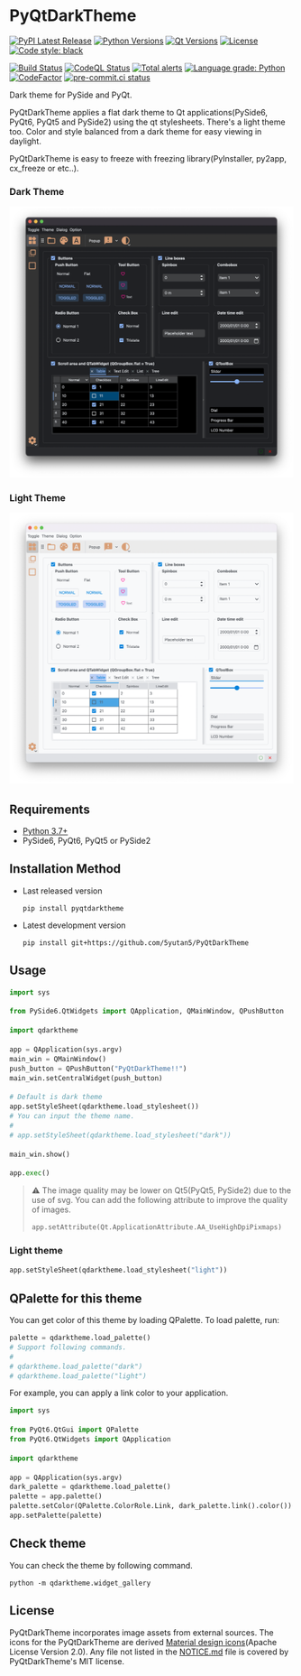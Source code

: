 PyQtDarkTheme
=============
[![PyPI Latest Release](https://img.shields.io/pypi/v/pyqtdarktheme.svg?color=orange)](https://pypi.org/project/pyqtdarktheme/)
[![Python Versions](https://img.shields.io/pypi/pyversions/pyqtdarktheme.svg?color=blue)](https://www.python.org/downloads/)
[![Qt Versions](https://img.shields.io/badge/Qt-5%20|%206-blue.svg?&logo=Qt&logoWidth=18&logoColor=white)](https://www.qt.io/qt-for-python)
[![License](https://img.shields.io/github/license/5yutan5/PyQtDarkTheme.svg?color=green)](https://github.com/5yutan5/PyQtDarkTheme/blob/main/LICENSE.txt/)
[![Code style: black](https://img.shields.io/badge/code%20style-black-black.svg)](https://github.com/python/black)

[![Build Status](https://github.com/5yutan5/PyQtDarkTheme/workflows/os-test/badge.svg)](https://github.com/5yutan5/PyQtDarkTheme/actions/workflows/os-test.yml)
[![CodeQL Status](https://github.com/5yutan5/PyQtDarkTheme/workflows/codeql/badge.svg)](https://github.com/5yutan5/PyQtDarkTheme/actions/workflows/code-quality.yml)
[![Total alerts](https://img.shields.io/lgtm/alerts/g/5yutan5/PyQtDarkTheme.svg?logo=lgtm&logoWidth=18&color=success)](https://lgtm.com/projects/g/5yutan5/PyQtDarkTheme/alerts/)
[![Language grade: Python](https://img.shields.io/lgtm/grade/python/g/5yutan5/PyQtDarkTheme.svg?logo=lgtm&logoWidth=18&color=success)](https://lgtm.com/projects/g/5yutan5/PyQtDarkTheme/context:python)
[![CodeFactor](https://www.codefactor.io/repository/github/5yutan5/pyqtdarktheme/badge)](https://www.codefactor.io/repository/github/5yutan5/pyqtdarktheme)
[![pre-commit.ci status](https://results.pre-commit.ci/badge/github/5yutan5/PyQtDarkTheme/main.svg)](https://results.pre-commit.ci/latest/github/5yutan5/PyQtDarkTheme/main)

Dark theme for PySide and PyQt.

PyQtDarkTheme applies a flat dark theme to Qt applications(PySide6, PyQt6, PyQt5 and PySide2) using the qt stylesheets.
There's a light theme too. Color and style balanced from a dark theme for easy viewing in daylight.

PyQtDarkTheme is easy to freeze with freezing library(PyInstaller, py2app, cx_freeze or etc..).


### Dark Theme
![widget_gallery_dark_theme](https://raw.githubusercontent.com/5yutan5/PyQtDarkTheme/main/images/widget_gallery_dark.png)

### Light Theme
![widget_gallery_light_them](https://raw.githubusercontent.com/5yutan5/PyQtDarkTheme/main/images/widget_gallery_light.png)

## Requirements

- [Python 3.7+](https://www.python.org/downloads/)
- PySide6, PyQt6, PyQt5 or PySide2

## Installation Method

- Last released version
   ```plaintext
   pip install pyqtdarktheme
   ```
- Latest development version
   ```plaintext
   pip install git+https://github.com/5yutan5/PyQtDarkTheme
   ```

## Usage

```Python
import sys

from PySide6.QtWidgets import QApplication, QMainWindow, QPushButton

import qdarktheme

app = QApplication(sys.argv)
main_win = QMainWindow()
push_button = QPushButton("PyQtDarkTheme!!")
main_win.setCentralWidget(push_button)

# Default is dark theme
app.setStyleSheet(qdarktheme.load_stylesheet())
# You can input the theme name.
#
# app.setStyleSheet(qdarktheme.load_stylesheet("dark"))

main_win.show()

app.exec()

```

> ⚠ The image quality may be lower on Qt5(PyQt5, PySide2) due to the use of svg. You can add the following attribute to improve the quality of images.
> ```Python
> app.setAttribute(Qt.ApplicationAttribute.AA_UseHighDpiPixmaps)
> ```

### Light theme

```Python
app.setStyleSheet(qdarktheme.load_stylesheet("light"))
```

## QPalette for this theme

You can get color of this theme by loading QPalette.
To load palette, run:

```Python
palette = qdarktheme.load_palette()
# Support following commands.
#
# qdarktheme.load_palette("dark")
# qdarktheme.load_palette("light")
```

For example, you can apply a link color to your application.

```Python
import sys

from PyQt6.QtGui import QPalette
from PyQt6.QtWidgets import QApplication

import qdarktheme

app = QApplication(sys.argv)
dark_palette = qdarktheme.load_palette()
palette = app.palette()
palette.setColor(QPalette.ColorRole.Link, dark_palette.link().color())
app.setPalette(palette)
```

## Check theme

You can check the theme by following command.

```plaintext
python -m qdarktheme.widget_gallery
```

## License

PyQtDarkTheme incorporates image assets from external sources. The icons for the PyQtDarkTheme are derived [Material design icons](https://fonts.google.com/icons)(Apache License Version 2.0).
Any file not listed in the [NOTICE.md](https://github.com/5yutan5/PyQtDarkTheme/blob/main/NOTICE.md) file is covered by PyQtDarkTheme's MIT license.
